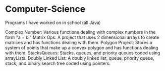 # Computer-Science
Programs I have worked on in school (all Java)

Complex Number: Various functions dealing with complex numbers in the form "a + bi"
Matrix Ops: A project that uses 2 dimensional arrays to create matrices and has functions dealing with them.
Polygon Project: Stores a system of points that make up a convex polygon and has functions dealing with them.
StacksQueues: Stacks, queues, and priority queues coded using arrayLists.
Doubly Linked List: A doubly linked list, queue, priority queue, stack, and binary search tree coded using pointers.
